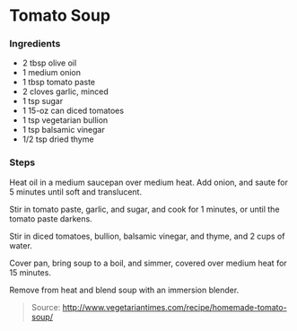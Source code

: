Tomato Soup
===========

### Ingredients
- 2 tbsp olive oil
- 1 medium onion
- 1 tbsp tomato paste
- 2 cloves garlic, minced
- 1 tsp sugar
- 1 15-oz can diced tomatoes
- 1 tsp vegetarian bullion
- 1 tsp balsamic vinegar
- 1/2 tsp dried thyme

### Steps
Heat oil in a medium saucepan over medium heat. Add onion, and saute for 5 minutes until soft and translucent.

Stir in tomato paste, garlic, and sugar, and cook for 1 minutes, or until the tomato paste darkens.

Stir in diced tomatoes, bullion, balsamic vinegar, and thyme, and 2 cups of water.

Cover pan, bring soup to a boil, and simmer, covered over medium heat for 15 minutes.

Remove from heat and blend soup with an immersion blender.

> Source: http://www.vegetariantimes.com/recipe/homemade-tomato-soup/

